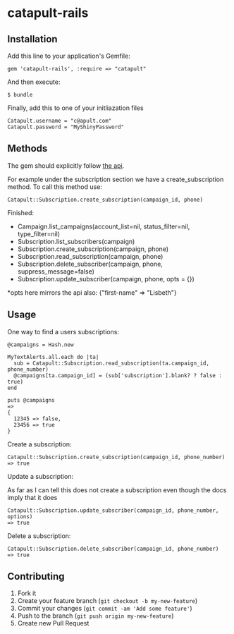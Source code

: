 # catapult-rails


## Installation

Add this line to your application's Gemfile:

    gem 'catapult-rails', :require => "catapult"

And then execute:

    $ bundle

Finally, add this to one of your initliazation files

    Catapult.username = "c@apult.com"
    Catapult.password = "MyShinyPassword"

## Methods

The gem should explicitly follow [the api](http://client.vibes.com/toolkit/api/update-subscriber.shtml). 

For example under the subscription section we have a create_subscription method. To call this method use: 

    Catapult::Subscription.create_subscription(campaign_id, phone)


Finished:

* Campaign.list_campaigns(account_list=nil, status_filter=nil, type_filter=nil)
* Subscription.list_subscribers(campaign)
* Subscription.create_subscription(campaign, phone)
* Subscription.read_subscription(campaign, phone)
* Subscription.delete_subscriber(campaign, phone, suppress_message=false)
* Subscription.update_subscriber(campaign, phone, opts = {})

 *opts here mirrors the api also: {"first-name" => "Lisbeth"}


## Usage
One way to find a users subscriptions:

    @campaigns = Hash.new

    MyTextAlerts.all.each do |ta|
      sub = Catapult::Subscription.read_subscription(ta.campaign_id, phone_number)
      @campaigns[ta.campaign_id] = (sub['subscription'].blank? ? false : true)
    end

    puts @campaigns
    =>
    {
      12345 => false,
      23456 => true
    }

Create a subscription:

    Catapult::Subscription.create_subscription(campaign_id, phone_number)
    => true

Update a subscription:

As far as I can tell this does not create a subscription even though the docs imply that it does

    Catapult::Subscription.update_subscriber(campaign_id, phone_number, options)
    => true

Delete a subscription:

    Catapult::Subscription.delete_subscriber(campaign_id, phone_number)
    => true

## Contributing

1. Fork it
2. Create your feature branch (`git checkout -b my-new-feature`)
3. Commit your changes (`git commit -am 'Add some feature'`)
4. Push to the branch (`git push origin my-new-feature`)
5. Create new Pull Request